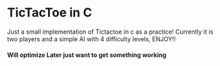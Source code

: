 # TicTacToe in C
Just a small implementation of Tictactoe in c as a practice! Currently it is two players and a simple AI with 4 difficulty levels, ENJOY!!
#### Will optimize Later just want to get something working


